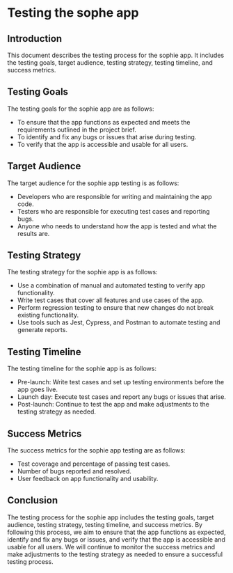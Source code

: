 # Testing the sophe app

## Introduction

This document describes the testing process for the sophie app. It includes the testing goals, target audience, testing strategy, testing timeline, and success metrics.

## Testing Goals

The testing goals for the sophie app are as follows:

- To ensure that the app functions as expected and meets the requirements outlined in the project brief.
- To identify and fix any bugs or issues that arise during testing.
- To verify that the app is accessible and usable for all users.

## Target Audience

The target audience for the sophie app testing is as follows:

- Developers who are responsible for writing and maintaining the app code.
- Testers who are responsible for executing test cases and reporting bugs.
- Anyone who needs to understand how the app is tested and what the results are.

## Testing Strategy

The testing strategy for the sophie app is as follows:

- Use a combination of manual and automated testing to verify app functionality.
- Write test cases that cover all features and use cases of the app.
- Perform regression testing to ensure that new changes do not break existing functionality.
- Use tools such as Jest, Cypress, and Postman to automate testing and generate reports.

## Testing Timeline

The testing timeline for the sophie app is as follows:

- Pre-launch: Write test cases and set up testing environments before the app goes live.
- Launch day: Execute test cases and report any bugs or issues that arise.
- Post-launch: Continue to test the app and make adjustments to the testing strategy as needed.

## Success Metrics

The success metrics for the sophie app testing are as follows:

- Test coverage and percentage of passing test cases.
- Number of bugs reported and resolved.
- User feedback on app functionality and usability.

## Conclusion

The testing process for the sophie app includes the testing goals, target audience, testing strategy, testing timeline, and success metrics. By following this process, we aim to ensure that the app functions as expected, identify and fix any bugs or issues, and verify that the app is accessible and usable for all users. We will continue to monitor the success metrics and make adjustments to the testing strategy as needed to ensure a successful testing process.
